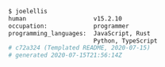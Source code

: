 <!--
**JoelEllis/JoelEllis** is a ✨ _special_ ✨ repository because its `README.md` (this file) appears on your GitHub profile.

Here are some ideas to get you started:

- 🔭 I’m currently working on ...
- 🌱 I’m currently learning ...
- 👯 I’m looking to collaborate on ...
- 🤔 I’m looking for help with ...
- 💬 Ask me about ...
- 📫 How to reach me: ...
- 😄 Pronouns: ...
- ⚡ Fun fact: ...
-->
```sh
$ joelellis
human                   v15.2.10
occupation:             programmer
programming_languages:  JavaScript, Rust
                        Python, TypeScript
# c72a324 (Templated README, 2020-07-15)
# generated 2020-07-15T21:56:14Z
```